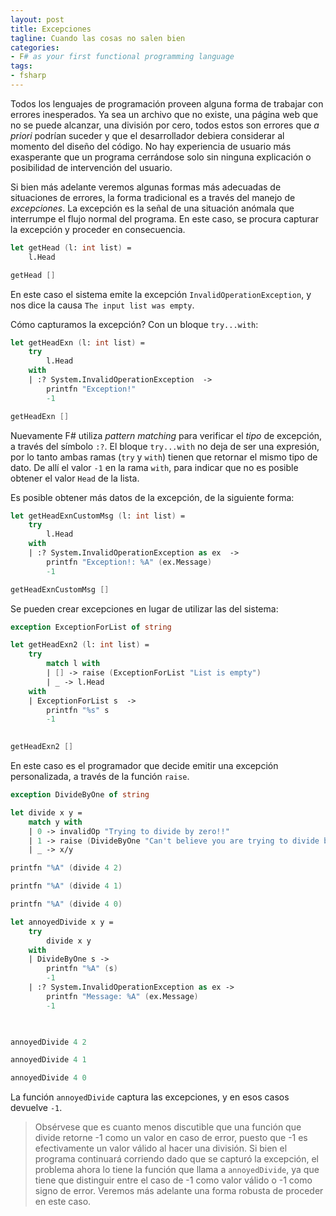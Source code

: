 ```yaml
---
layout: post
title: Excepciones 
tagline: Cuando las cosas no salen bien
categories: 
- F# as your first functional programming language
tags:
- fsharp
---
```


Todos los lenguajes de programación proveen alguna forma de trabajar con errores inesperados. Ya sea un archivo que no existe, una página web que no se puede alcanzar, una división por cero, todos estos son errores que _a priori_ podrían suceder y que el desarrollador debiera considerar al momento del diseño del código. No hay experiencia de usuario más exasperante que un programa cerrándose solo sin ninguna explicación o posibilidad de intervención del usuario.

Si bien más adelante veremos algunas formas más adecuadas de situaciones de errores, la forma tradicional es a través del manejo de *excepciones*. La excepción es la señal de una situación anómala que interrumpe el flujo normal del programa. En este caso, se procura capturar la excepción y proceder en consecuencia. 

```fsharp
let getHead (l: int list) = 
    l.Head 

getHead []
```

En este caso el sistema emite la excepción `InvalidOperationException`, y nos dice la causa `The input list was empty`. 

Cómo capturamos la excepción? Con un bloque `try...with`:

```fsharp
let getHeadExn (l: int list) = 
    try 
        l.Head 
    with
    | :? System.InvalidOperationException  -> 
        printfn "Exception!" 
        -1 

getHeadExn []
```

Nuevamente F# utiliza _pattern matching_ para verificar el _tipo_ de excepción, a través del símbolo `:?`. El bloque `try...with` no deja de ser una expresión, por lo tanto ambas ramas (`try` y `with`) tienen que retornar el mismo tipo de dato. De allí el valor `-1` en la rama `with`, para indicar que no es posible obtener el valor `Head` de la lista.

Es posible obtener más datos de la excepción, de la siguiente forma:


```fsharp
let getHeadExnCustomMsg (l: int list) = 
    try 
        l.Head 
    with
    | :? System.InvalidOperationException as ex  -> 
        printfn "Exception!: %A" (ex.Message)
        -1 

getHeadExnCustomMsg []
```

Se pueden crear excepciones en lugar de utilizar las del sistema:

```fsharp
exception ExceptionForList of string 

let getHeadExn2 (l: int list) = 
    try 
        match l with 
        | [] -> raise (ExceptionForList "List is empty")
        | _ -> l.Head 
    with
    | ExceptionForList s  -> 
        printfn "%s" s 
        -1 
        

getHeadExn2 []
```

En este caso es el programador que decide emitir una excepción personalizada, a través de la función `raise`. 

```fsharp
exception DivideByOne of string 

let divide x y =
    match y with 
    | 0 -> invalidOp "Trying to divide by zero!!" 
    | 1 -> raise (DivideByOne "Can't believe you are trying to divide by one")
    | _ -> x/y 

printfn "%A" (divide 4 2)
```

```fsharp
printfn "%A" (divide 4 1)

```

```fsharp
printfn "%A" (divide 4 0)
```

```fsharp
let annoyedDivide x y =
    try 
        divide x y 
    with 
    | DivideByOne s -> 
        printfn "%A" (s)
        -1
    | :? System.InvalidOperationException as ex -> 
        printfn "Message: %A" (ex.Message)
        -1          

        
```

```fsharp
annoyedDivide 4 2 

```

```fsharp
annoyedDivide 4 1 
```

```fsharp
annoyedDivide 4 0
```

La función `annoyedDivide` captura las excepciones, y en esos casos devuelve `-1`.

> Obsérvese que es cuanto menos discutible que una función que divide retorne -1 como un valor en caso de error, puesto que -1 es efectivamente un valor válido al hacer una división. Si bien el programa continuará corriendo dado que se capturó la excepción, el problema ahora lo tiene la función que llama a `annoyedDivide`, ya que tiene que distinguir entre el caso de -1 como valor válido o -1 como signo de error. Veremos más adelante una forma robusta de proceder en este caso.

